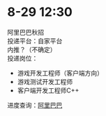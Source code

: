 # 8-29 12:30
阿里巴巴秋招  
投递平台：自家平台  
内推？（不确定）  
投递岗位：
+ 游戏开发工程师（客户端方向）
+ 游戏测试开发工程师
+ 客户端开发工程师C++

进度查询：[阿里巴巴](https://talent.alibaba.com/personal/campus-application)
